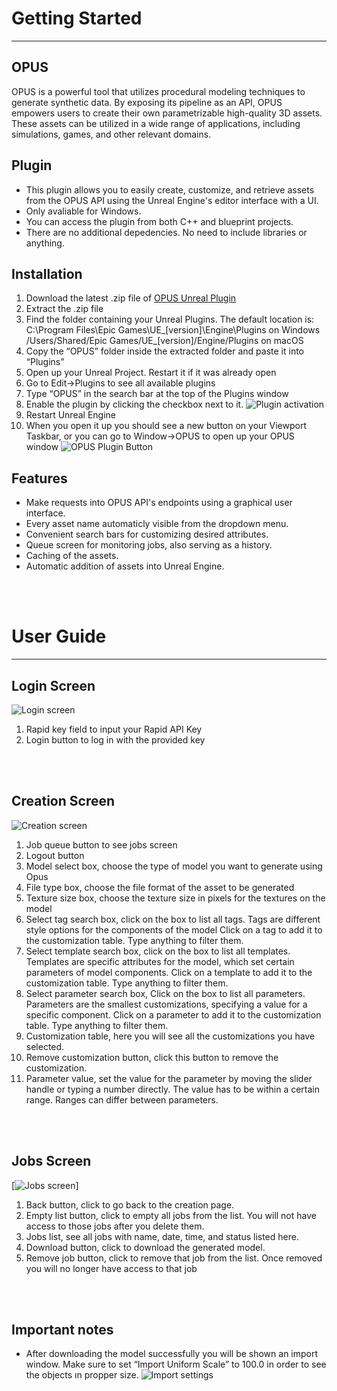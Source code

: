 # Getting Started

---

## OPUS

OPUS is a powerful tool that utilizes procedural modeling techniques to generate synthetic data. By exposing its pipeline as an API, OPUS empowers users to create their own parametrizable high-quality 3D assets. These assets can be utilized in a wide range of applications, including simulations, games, and other relevant domains.

## Plugin

* This plugin allows you to easily create, customize, and retrieve assets from the OPUS API using the Unreal Engine's editor interface with a UI.
* Only avaliable for Windows.
* You can access the plugin from both C++ and blueprint projects.
* There are no additional depedencies. No need to include libraries or anything.

## Installation

1. Download the latest .zip file of [OPUS Unreal Plugin](https://github.com/capoomgit/opus-ue5-plugin/releases)
2. Extract the .zip file
3. Find the folder containing your Unreal Plugins. The default location is:
    C:\Program Files\Epic Games\UE_[version]\Engine\Plugins on Windows
    /Users/Shared/Epic Games/UE_[version]/Engine/Plugins on macOS
4. Copy the “OPUS” folder inside the extracted folder and paste it into “Plugins”
5. Open up your Unreal Project. Restart it if it was already open
6. Go to Edit->Plugins to see all available plugins
7. Type “OPUS” in the search bar at the top of the Plugins window
8. Enable the plugin by clicking the checkbox next to it.
![Plugin activation](/ReadmeAssets/UnrealActivatePlugin.png "Plugin activation")
9. Restart Unreal Engine
10. When you open it up you should see a new button on your Viewport Taskbar, or you can go to Window->OPUS to open up your OPUS window
![OPUS Plugin Button](/ReadmeAssets/UnrealPluginButton.png "OPUS plugin button")


## Features

* Make requests into OPUS API's endpoints using a graphical user interface.
* Every asset name automaticly visible from the dropdown menu.
* Convenient search bars for customizing desired attributes.
* Queue screen for monitoring jobs, also serving as a history.
* Caching of the assets.
* Automatic addition of assets into Unreal Engine.

<br><br>

# User Guide

---

## Login Screen

![Login screen](/ReadmeAssets/UnrealLoginScreen.png "Login Screen")
1. Rapid key field to input your Rapid API Key
2. Login button to log in with the provided key

<br><br>

## Creation Screen

![Creation screen](/ReadmeAssets/UnrealCreationScreen.png "Creation Screen")

1. Job queue button to see jobs screen
2. Logout button
3. Model select box, choose the type of model you want to generate using Opus
4. File type box, choose the file format of the asset to be generated
5. Texture size box, choose the texture size in pixels for the textures on the model
6. Select tag search box, click on the box to list all tags. Tags are different style options for the components of the model Click on a tag to add it to the customization table. Type anything to filter them.
7. Select template search box, click on the box to list all templates. Templates are specific attributes for the model, which set certain parameters of model components. Click on a template to add it to the customization table. Type anything to filter them.
8. Select parameter search box, Click on the box to list all parameters. Parameters are the smallest customizations, specifying a value for a specific component. Click on a parameter to add it to the customization table. Type anything to filter them.
9. Customization table, here you will see all the customizations you have selected.
10. Remove customization button, click this button to remove the customization.
11. Parameter value, set the value for the parameter by moving the slider handle or typing a number directly. The value has to be within a certain range. Ranges can differ between parameters.

<br><br>

## Jobs Screen

[![Jobs screen](/ReadmeAssets/UnrealJobsScreen.png "Jobs Screen")]

1. Back button, click to go back to the creation page.
2. Empty list button, click to empty all jobs from the list. You will not have access to those jobs after you delete them.
3. Jobs list, see all jobs with name, date, time, and status listed here.
4. Download button, click to download the generated model.
5. Remove job button, click to remove that job from the list. Once removed you will no longer have access to that job

<br><br>

## Important notes
- After downloading the model successfully you will be shown an import window. Make sure to set “Import Uniform Scale” to 100.0 in order to see the objects ın propper size.
![Import settings](/ReadmeAssets/UnrealImportSettings.png "Import settings")